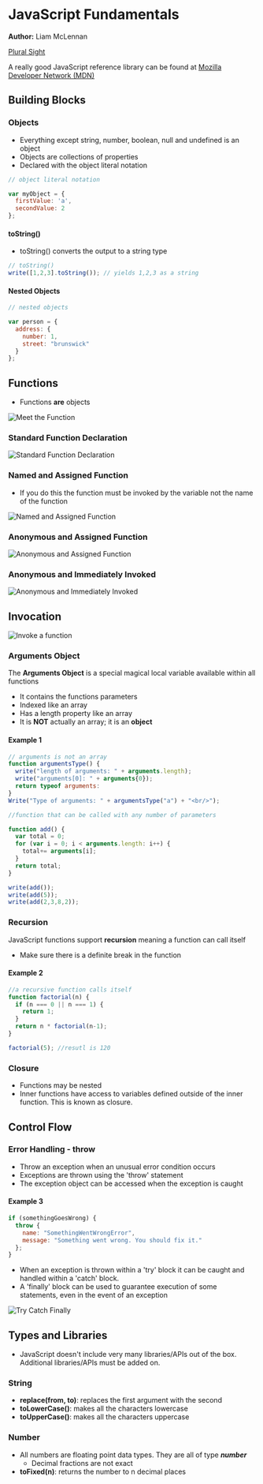 # JavaScript Fundamentals

**Author:** Liam McLennan

[Plural Sight](http://www.pluralsight.com)

A really good JavaScript reference library can be found at [Mozilla Developer Network (MDN)](https://developer.mozilla.org)

## Building Blocks

### Objects

- Everything except string, number, boolean, null and undefined is an object
- Objects are collections of properties
- Declared with the object literal notation

```javascript
// object literal notation

var myObject = {
  firstValue: 'a',
  secondValue: 2
};
```

#### toString()

- toString() converts the output to a string type

```javascript
// toString()
write([1,2,3].toString()); // yields 1,2,3 as a string
```

#### Nested Objects

```javascript
// nested objects

var person = {
  address: {
    number: 1,
    street: "brunswick"
  }
};
```

## Functions

- Functions **are** objects

![Meet the Function](./images/MeetFunction.jpg)

### Standard Function Declaration

![Standard Function Declaration](./images/FuncStdDec.jpg)

### Named and Assigned Function

- If you do this the function must be invoked by the variable not the name of the function

![Named and Assigned Function](./images/NamedandAssigned.jpg)

### Anonymous and Assigned Function

![Anonymous and Assigned Function](./images/AnonandAssigned.jpg)

### Anonymous and Immediately Invoked

![Anonymous and Immediately Invoked](./images/AnonandInvoked.jpg)

## Invocation

![Invoke a function](./images/Invocation.jpg)

### Arguments Object

The **Arguments Object** is a special magical local variable available within all functions

- It contains the functions parameters
- Indexed like an array
- Has a length property like an array
- It is **NOT** actually an array; it is an **object**

#### Example 1

```javascript
// arguments is not an array
function argumentsType() {
  write("length of arguments: " + arguments.length);
  write("arguments[0]: " + arguments{0});
  return typeof arguments:
}
Write("Type of arguments: " + argumentsType("a") + "<br/>");

//function that can be called with any number of parameters

function add() {
  var total = 0;
  for (var i = 0; i < arguments.length: i++) {
    total+= arguments[i];
  }
  return total;
}

write(add());
write(add(5));
write(add(2,3,8,2));
```

### Recursion

JavaScript functions support **recursion** meaning a function can call itself

- Make sure there is a definite break in the function

#### Example 2

```javascript
//a recursive function calls itself
function factorial(n) {
  if (n === 0 || n === 1) {
    return 1;
  }
  return n * factorial(n-1);
}

factorial(5); //resutl is 120
```

### Closure

- Functions may be nested
- Inner functions have access to variables defined outside of the inner function.  This is known as closure.

## Control Flow

### Error Handling - throw

- Throw an exception when an unusual error condition occurs
- Exceptions are thrown using the 'throw' statement
- The exception object can be accessed when the exception is caught

#### Example 3

```javascript
if (somethingGoesWrong) {
  throw {
    name: "SomethingWentWrongError",
    message: "Something went wrong. You should fix it."
  };
}
```

- When an exception is thrown within a 'try' block it can be caught and handled within a 'catch' block.
- A 'finally' block can be used to guarantee execution of some statements, even in the event of an exception

![Try Catch Finally](./images/trycatchfinally.jpg)

## Types and Libraries

- JavaScript doesn't include very many libraries/APIs out of the box. Additional libraries/APIs must be added on.

### String

- **replace(from, to)**: replaces the first argument with the second
- **toLowerCase()**: makes all the characters lowercase
- **toUpperCase()**: makes all the characters uppercase

### Number

- All numbers are floating point data types.  They are all of type **_number_**
  - Decimal fractions are not exact
- **toFixed(n)**: returns the number to n decimal places
